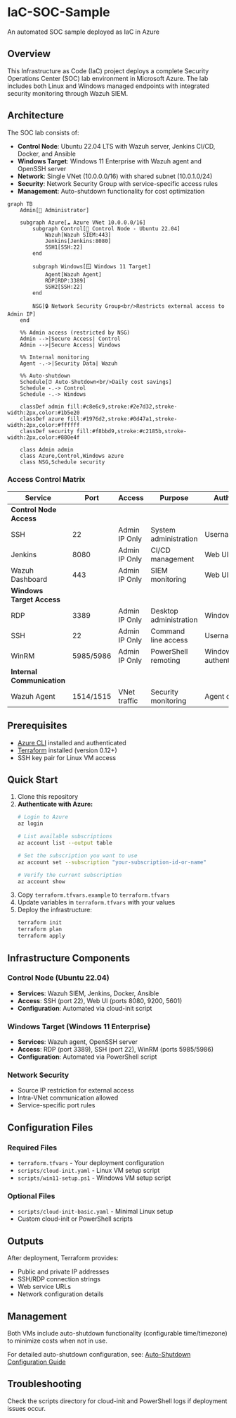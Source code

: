 # IaC-SOC-Sample
An automated SOC sample deployed as IaC in Azure

## Overview
This Infrastructure as Code (IaC) project deploys a complete Security Operations Center (SOC) lab environment in Microsoft Azure. The lab includes both Linux and Windows managed endpoints with integrated security monitoring through Wazuh SIEM.

## Architecture
The SOC lab consists of:
- **Control Node**: Ubuntu 22.04 LTS with Wazuh server, Jenkins CI/CD, Docker, and Ansible
- **Windows Target**: Windows 11 Enterprise with Wazuh agent and OpenSSH server
- **Network**: Single VNet (10.0.0.0/16) with shared subnet (10.0.1.0/24)
- **Security**: Network Security Group with service-specific access rules
- **Management**: Auto-shutdown functionality for cost optimization

```mermaid
graph TB
    Admin[👤 Administrator] 
    
    subgraph Azure[☁️ Azure VNet 10.0.0.0/16]
        subgraph Control[🐧 Control Node - Ubuntu 22.04]
            Wazuh[Wazuh SIEM:443]
            Jenkins[Jenkins:8080]
            SSH1[SSH:22]
        end
        
        subgraph Windows[🪟 Windows 11 Target]
            Agent[Wazuh Agent]
            RDP[RDP:3389]
            SSH2[SSH:22]
        end
        
        NSG[🔒 Network Security Group<br/>Restricts external access to Admin IP]
    end
    
    %% Admin access (restricted by NSG)
    Admin -->|Secure Access| Control
    Admin -->|Secure Access| Windows
    
    %% Internal monitoring
    Agent -.->|Security Data| Wazuh
    
    %% Auto-shutdown
    Schedule[⏰ Auto-Shutdown<br/>Daily cost savings]
    Schedule -.-> Control
    Schedule -.-> Windows
    
    classDef admin fill:#c8e6c9,stroke:#2e7d32,stroke-width:2px,color:#1b5e20
    classDef azure fill:#1976d2,stroke:#0d47a1,stroke-width:2px,color:#ffffff
    classDef security fill:#f8bbd9,stroke:#c2185b,stroke-width:2px,color:#880e4f
    
    class Admin admin
    class Azure,Control,Windows azure
    class NSG,Schedule security
```

### Access Control Matrix

| Service | Port | Access | Purpose | Authentication |
|---------|------|--------|---------|----------------|
| **Control Node Access** |
| SSH | 22 | Admin IP Only | System administration | Username/Password |
| Jenkins | 8080 | Admin IP Only | CI/CD management | Web UI login |
| Wazuh Dashboard | 443 | Admin IP Only | SIEM monitoring | Web UI login |
| **Windows Target Access** |
| RDP | 3389 | Admin IP Only | Desktop administration | Windows login |
| SSH | 22 | Admin IP Only | Command line access | Username/Password |
| WinRM | 5985/5986 | Admin IP Only | PowerShell remoting | Windows authentication |
| **Internal Communication** |
| Wazuh Agent | 1514/1515 | VNet traffic | Security monitoring | Agent certificates |

## Prerequisites
- [Azure CLI](https://docs.microsoft.com/en-us/cli/azure/install-azure-cli) installed and authenticated
- [Terraform](https://www.terraform.io/downloads.html) installed (version 0.12+)
- SSH key pair for Linux VM access

## Quick Start
1. Clone this repository
2. **Authenticate with Azure:**
   ```bash
   # Login to Azure
   az login
   
   # List available subscriptions
   az account list --output table
   
   # Set the subscription you want to use
   az account set --subscription "your-subscription-id-or-name"
   
   # Verify the current subscription
   az account show
   ```
3. Copy `terraform.tfvars.example` to `terraform.tfvars`
4. Update variables in `terraform.tfvars` with your values
5. Deploy the infrastructure:
   ```bash
   terraform init
   terraform plan
   terraform apply
   ```

## Infrastructure Components

### Control Node (Ubuntu 22.04)
- **Services**: Wazuh SIEM, Jenkins, Docker, Ansible
- **Access**: SSH (port 22), Web UI (ports 8080, 9200, 5601)
- **Configuration**: Automated via cloud-init script

### Windows Target (Windows 11 Enterprise)
- **Services**: Wazuh agent, OpenSSH server
- **Access**: RDP (port 3389), SSH (port 22), WinRM (ports 5985/5986)
- **Configuration**: Automated via PowerShell script

### Network Security
- Source IP restriction for external access
- Intra-VNet communication allowed
- Service-specific port rules

## Configuration Files

### Required Files
- `terraform.tfvars` - Your deployment configuration
- `scripts/cloud-init.yaml` - Linux VM setup script
- `scripts/win11-setup.ps1` - Windows VM setup script

### Optional Files
- `scripts/cloud-init-basic.yaml` - Minimal Linux setup
- Custom cloud-init or PowerShell scripts

## Outputs
After deployment, Terraform provides:
- Public and private IP addresses
- SSH/RDP connection strings
- Web service URLs
- Network configuration details

## Management
Both VMs include auto-shutdown functionality (configurable time/timezone) to minimize costs when not in use.

For detailed auto-shutdown configuration, see: [Auto-Shutdown Configuration Guide](docs/auto-shutdown-guide.md)

## Troubleshooting
Check the scripts directory for cloud-init and PowerShell logs if deployment issues occur.
